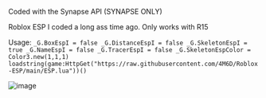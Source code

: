 Coded with the Synapse API (SYNAPSE ONLY)

Roblox ESP I coded a long ass time ago.
Only works with R15

Usage: ``_G.BoxEspI = false
_G.DistanceEspI = false
_G.SkeletonEspI = true
_G.NameEspI = false
_G.TracerEspI = false
_G.SkeletonEspColor = Color3.new(1,1,1)
loadstring(game:HttpGet("https://raw.githubusercontent.com/4M6D/Roblox-ESP/main/ESP.lua"))()``

![image](https://user-images.githubusercontent.com/132174657/235328544-e55a2fca-9957-4f59-9334-0cab5b1ab9df.png)
